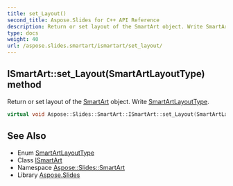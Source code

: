 ```yaml
---
title: set_Layout()
second_title: Aspose.Slides for C++ API Reference
description: Return or set layout of the SmartArt object. Write SmartArtLayoutType.
type: docs
weight: 40
url: /aspose.slides.smartart/ismartart/set_layout/
---
```

## ISmartArt::set_Layout(SmartArtLayoutType) method


Return or set layout of the [SmartArt](../../smartart/) object. Write [SmartArtLayoutType](../../smartartlayouttype/).

```cpp
virtual void Aspose::Slides::SmartArt::ISmartArt::set_Layout(SmartArtLayoutType value)=0
```

## See Also

* Enum [SmartArtLayoutType](../../smartartlayouttype/)
* Class [ISmartArt](../)
* Namespace [Aspose::Slides::SmartArt](../../)
* Library [Aspose.Slides](../../../)